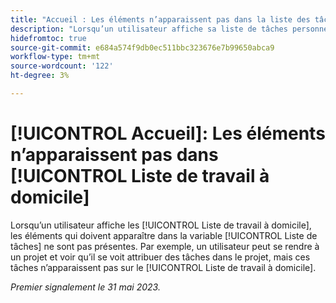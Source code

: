 ```yaml
---
title: "Accueil : Les éléments n’apparaissent pas dans la liste des tâches domestiques"
description: "Lorsqu’un utilisateur affiche sa liste de tâches personnelles, les éléments qui doivent apparaître dans la liste de tâches ne sont pas présents. Par exemple, un utilisateur peut se rendre à un projet et voir qu’il se voit attribuer des tâches dans le projet, mais ces tâches n’apparaissent pas dans la liste de tâches à domicile de l’utilisateur."
hidefromtoc: true
source-git-commit: e684a574f9db0ec511bbc323676e7b99650abca9
workflow-type: tm+mt
source-wordcount: '122'
ht-degree: 3%

---
```



# [!UICONTROL Accueil]: Les éléments n’apparaissent pas dans [!UICONTROL Liste de travail à domicile]

Lorsqu’un utilisateur affiche les [!UICONTROL Liste de travail à domicile], les éléments qui doivent apparaître dans la variable [!UICONTROL Liste de tâches] ne sont pas présentes. Par exemple, un utilisateur peut se rendre à un projet et voir qu’il se voit attribuer des tâches dans le projet, mais ces tâches n’apparaissent pas sur le [!UICONTROL Liste de travail à domicile].

_Premier signalement le 31 mai 2023._

